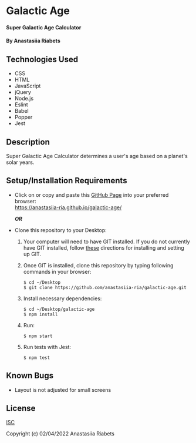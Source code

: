 # Galactic Age

#### Super Galactic Age Calculator

#### By Anastasiia Riabets

## Technologies Used

- CSS
- HTML
- JavaScript
- jQuery
- Node.js
- Eslint
- Babel
- Popper
- Jest

## Description

Super Galactic Age Calculator determines a user's age based on a planet's solar years.

## Setup/Installation Requirements

- Click on or copy and paste this [GitHub Page](https://anastasiia-ria.github.io/galactic-age/) into your preferred browser:<br>https://anastasiia-ria.github.io/galactic-age/

  **_OR_**

- Clone this repository to your Desktop:

  1. Your computer will need to have GIT installed. If you do not currently have GIT installed, follow [these](https://docs.github.com/en/get-started/quickstart/set-up-git) directions for installing and setting up GIT.
  2. Once GIT is installed, clone this repository by typing following commands in your browser:
     ```
     $ cd ~/Desktop
     $ git clone https://github.com/anastasiia-ria/galactic-age.git
     ```
  3. Install necessary dependencies:
     ```
     $ cd ~/Desktop/galactic-age
     $ npm install
     ```
  4. Run:

     ```
     $ npm start
     ```

  5. Run tests with Jest:

     ```
     $ npm test
     ```

## Known Bugs

- Layout is not adjusted for small screens

## License

[ISC](https://opensource.org/licenses/ISC)

Copyright (c) 02/04/2022 Anastasiia Riabets
